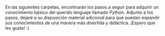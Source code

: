  En las siguientes carpetas, encontrarán los pasos a seguir para adquirir un conocimiento básico del querido lenguaje llamado Python. Adjunto a los pasos, dejaré a su disposición material adicional para que puedan expandir sus conocimientos de una manera más divertida y didáctica. ¡Espero que les guste! :)